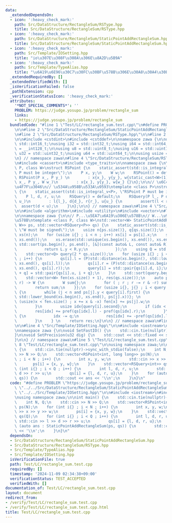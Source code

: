 ```yaml
---
data:
  _extendedDependsOn:
  - icon: ':heavy_check_mark:'
    path: Src/DataStructure/RectangleSum/RSType.hpp
    title: Src/DataStructure/RectangleSum/RSType.hpp
  - icon: ':heavy_check_mark:'
    path: Src/DataStructure/RectangleSum/StaticPointAddRectangleSum.hpp
    title: Src/DataStructure/RectangleSum/StaticPointAddRectangleSum.hpp
  - icon: ':heavy_check_mark:'
    path: Src/Template/IOSetting.hpp
    title: "io\u307E\u308F\u308A\u306E\u8A2D\u5B9A"
  - icon: ':heavy_check_mark:'
    path: Src/Template/TypeAlias.hpp
    title: "\u6A19\u6E96\u30C7\u30FC\u30BF\u578B\u306E\u30A8\u30A4\u30EA\u30A2\u30B9"
  _extendedRequiredBy: []
  _extendedVerifiedWith: []
  _isVerificationFailed: false
  _pathExtension: cpp
  _verificationStatusIcon: ':heavy_check_mark:'
  attributes:
    '*NOT_SPECIAL_COMMENTS*': ''
    PROBLEM: https://judge.yosupo.jp/problem/rectangle_sum
    links:
    - https://judge.yosupo.jp/problem/rectangle_sum
  bundledCode: "#line 1 \"Test/LC/rectangle_sum.test.cpp\"\n#define PROBLEM \"https://judge.yosupo.jp/problem/rectangle_sum\"\
    \n\n#line 2 \"Src/DataStructure/RectangleSum/StaticPointAddRectangleSum.hpp\"\n\
    \n#line 2 \"Src/DataStructure/RectangleSum/RSType.hpp\"\n\n#line 2 \"Src/Template/TypeAlias.hpp\"\
    \n\n#include <cstdint>\n#include <cstddef>\n\nnamespace zawa {\n\nusing i16 =\
    \ std::int16_t;\nusing i32 = std::int32_t;\nusing i64 = std::int64_t;\nusing i128\
    \ = __int128_t;\n\nusing u8 = std::uint8_t;\nusing u16 = std::uint16_t;\nusing\
    \ u32 = std::uint32_t;\nusing u64 = std::uint64_t;\n\nusing usize = std::size_t;\n\
    \n} // namespace zawa\n#line 4 \"Src/DataStructure/RectangleSum/RSType.hpp\"\n\
    \n#include <cassert>\n#include <type_traits>\n\nnamespace zawa {\n\ntemplate <class\
    \ P, class W>\nstruct RSPoint {\n    static_assert(std::is_integral_v<P>, \"RSPoint\
    \ P must be integer\");\n    P x, y;\n    W w;\n    RSPoint() = default;\n   \
    \ RSPoint(P x_, P y_) \n        : x{x_}, y{y_}, w{static_cast<W>(1)} {}\n    RSPoint(P\
    \ x_, P y_, W w_)\n        : x{x_}, y{y_}, w{w_} {}\n};\n\n// \u6C42\u5024\u3067\
    \u4F7F\u3046\n// \u534A\u958B\u533A\u9593\ntemplate <class P>\nstruct RSQuery\
    \ {\n    static_assert(std::is_integral_v<P>, \"RSPoint P must be integer\");\n\
    \    P l, d, r, u;\n    RSQuery() = default;\n    RSQuery(P l_, P d_, P r_, P\
    \ u_)\n        : l{l_}, d{d_}, r{r_}, u{u_} {\n        assert(l < r);\n      \
    \  assert(d < u);\n    }\n};\n\n} // namespace zawa\n#line 4 \"Src/DataStructure/RectangleSum/StaticPointAddRectangleSum.hpp\"\
    \n\n#include <algorithm>\n#include <utility>\n#include <vector>\n#line 9 \"Src/DataStructure/RectangleSum/StaticPointAddRectangleSum.hpp\"\
    \n\nnamespace zawa {\n\n// P...\u5EA7\u6A19\u306E\u578B\n// W...\u91CD\u307F\u306E\
    \u578B\ntemplate <class P, class W>\nstd::vector<W> StaticPointAddRectangleSum(std::vector<RSPoint<P,\
    \ W>> ps, std::vector<RSQuery<P>> qs) {\n    static_assert(std::is_integral_v<W>,\
    \ \"W must be signed\");\n    usize n{ps.size()}, q{qs.size()};\n    std::vector<P>\
    \ xs(n);\n    for (usize i{} ; i < n ; i++) xs[i] = ps[i].x;\n    std::sort(xs.begin(),\
    \ xs.end());\n    xs.erase(std::unique(xs.begin(), xs.end()), xs.end());\n   \
    \ std::sort(ps.begin(), ps.end(), [&](const auto& L, const auto& R) -> bool {\n\
    \            return L.y < R.y;\n            });\n    using Q = std::pair<P, usize>;\n\
    \    std::vector<Q> query(2 * qs.size());\n    for (usize i{} ; i < qs.size()\
    \ ; i++) {\n        qs[i].l = (P)std::distance(xs.begin(), std::lower_bound(xs.begin(),\
    \ xs.end(), qs[i].l));\n        qs[i].r = (P)std::distance(xs.begin(), std::lower_bound(xs.begin(),\
    \ xs.end(), qs[i].r));\n        query[i] = std::pair{qs[i].d, i};\n        query[i\
    \ + q] = std::pair{qs[i].u, i + q};\n    }\n    std::sort(query.begin(), query.end());\n\
    \    std::vector<W> fen(xs.size() + 1), res(qs.size());\n    auto pref{[&](i32\
    \ r) -> W {\n        W sum{};\n        for ( ; r ; r -= r & -r) sum += fen[r];\n\
    \        return sum;\n    }};\n    for (usize i{}, j{} ; i < query.size() ; i++)\
    \ {\n        while (j < n and ps[j].y < query[i].first) {\n            i32 x{(i32)std::distance(xs.begin(),\
    \ std::lower_bound(xs.begin(), xs.end(), ps[j].x))}; \n            for ( x++ ;\
    \ (usize)x < fen.size() ; x += x & -x) fen[x] += ps[j].w;\n            j++;\n\
    \        }\n        usize idx{query[i].second};\n        if (idx < q) {\n    \
    \        res[idx] += pref(qs[idx].l) - pref(qs[idx].r);\n        }\n        else\
    \ {\n            idx -= q;\n            res[idx] += -pref(qs[idx].l) + pref(qs[idx].r);\n\
    \        }\n    } \n    return res;\n}\n\n} // namespace zawa\n#line 2 \"Src/Template/IOSetting.hpp\"\
    \n\n#line 4 \"Src/Template/IOSetting.hpp\"\n\n#include <iostream>\n#include <iomanip>\n\
    \nnamespace zawa {\n\nvoid SetFastIO() {\n    std::cin.tie(nullptr)->sync_with_stdio(false);\n\
    }\n\nvoid SetPrecision(u32 dig) {\n    std::cout << std::fixed << std::setprecision(dig);\n\
    }\n\n} // namespace zawa\n#line 5 \"Test/LC/rectangle_sum.test.cpp\"\n\n#line\
    \ 8 \"Test/LC/rectangle_sum.test.cpp\"\n\nusing namespace zawa;\n\nint main()\
    \ {\n    std::cin.tie(nullptr)->sync_with_stdio(false);\n    int N, Q;\n    std::cin\
    \ >> N >> Q;\n    std::vector<RSPoint<int, long long>> ps(N);\n    for (int i{}\
    \ ; i < N ; i++) {\n        int x, y, w;\n        std::cin >> x >> y >> w;\n \
    \       ps[i] = {x, y, w};\n    }\n    std::vector<RSQuery<int>> qs(Q);\n    for\
    \ (int i{} ; i < Q ; i++) {\n        int l, d, r, u;\n        std::cin >> l >>\
    \ d >> r >> u;\n        qs[i] = {l, d, r, u};\n    }\n    for (auto ans : StaticPointAddRectangleSum(ps,\
    \ qs)) {\n        std::cout << ans << '\\n';\n    }\n}\n"
  code: "#define PROBLEM \"https://judge.yosupo.jp/problem/rectangle_sum\"\n\n#include\
    \ \"../../Src/DataStructure/RectangleSum/StaticPointAddRectangleSum.hpp\"\n#include\
    \ \"../../Src/Template/IOSetting.hpp\"\n\n#include <iostream>\n#include <vector>\n\
    \nusing namespace zawa;\n\nint main() {\n    std::cin.tie(nullptr)->sync_with_stdio(false);\n\
    \    int N, Q;\n    std::cin >> N >> Q;\n    std::vector<RSPoint<int, long long>>\
    \ ps(N);\n    for (int i{} ; i < N ; i++) {\n        int x, y, w;\n        std::cin\
    \ >> x >> y >> w;\n        ps[i] = {x, y, w};\n    }\n    std::vector<RSQuery<int>>\
    \ qs(Q);\n    for (int i{} ; i < Q ; i++) {\n        int l, d, r, u;\n       \
    \ std::cin >> l >> d >> r >> u;\n        qs[i] = {l, d, r, u};\n    }\n    for\
    \ (auto ans : StaticPointAddRectangleSum(ps, qs)) {\n        std::cout << ans\
    \ << '\\n';\n    }\n}\n"
  dependsOn:
  - Src/DataStructure/RectangleSum/StaticPointAddRectangleSum.hpp
  - Src/DataStructure/RectangleSum/RSType.hpp
  - Src/Template/TypeAlias.hpp
  - Src/Template/IOSetting.hpp
  isVerificationFile: true
  path: Test/LC/rectangle_sum.test.cpp
  requiredBy: []
  timestamp: '2024-11-09 02:34:38+09:00'
  verificationStatus: TEST_ACCEPTED
  verifiedWith: []
documentation_of: Test/LC/rectangle_sum.test.cpp
layout: document
redirect_from:
- /verify/Test/LC/rectangle_sum.test.cpp
- /verify/Test/LC/rectangle_sum.test.cpp.html
title: Test/LC/rectangle_sum.test.cpp
---
```

